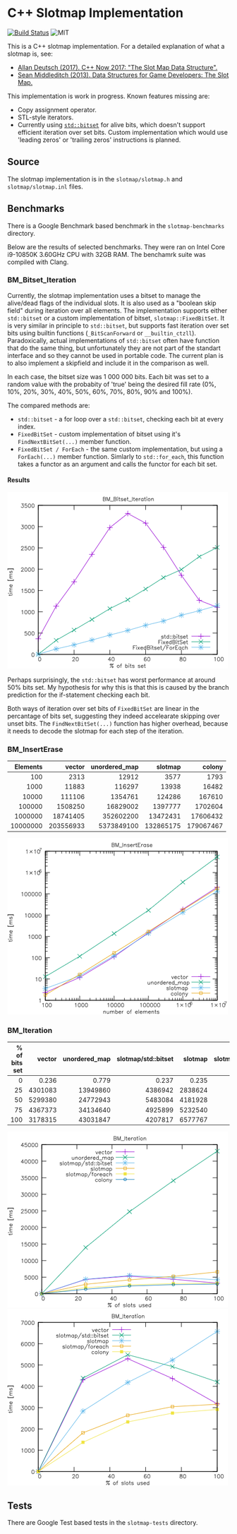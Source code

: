 # C++ Slotmap Implementation

[![Build Status](https://github.com/nnen/slotmap/actions/workflows/cmake-multi-platform.yml/badge.svg)](https://github.com/nnen/slotmap/actions/)
![MIT](https://img.shields.io/badge/license-MIT-blue.svg)

This is a C++ slotmap implementation. For a detailed explanation of what a
slotmap is, see:

 * [Allan Deutsch (2017). C++ Now 2017: "The Slot Map Data Structure".](https://youtu.be/SHaAR7XPtNU?si=6clk4jhFL_sk50lY)
 * [Sean Middleditch (2013). Data Structures for Game Developers: The Slot Map.](https://web.archive.org/web/20180121142549/http://seanmiddleditch.com/data-structures-for-game-developers-the-slot-map/)

This implementation is work in progress. Known features missing are:

 * Copy assignment operator.
 * STL-style iterators.
 * Currently using [`std::bitset`](https://en.cppreference.com/w/cpp/utility/bitset) 
   for alive bits, which doesn't support efficient iteration over set bits. Custom 
   implementation which would use 'leading zeros' or 'trailing zeros' instructions is planned.

## Source

The slotmap implementation is in the `slotmap/slotmap.h` and `slotmap/slotmap.inl` files.

## Benchmarks

There is a Google Benchmark based benchmark in the `slotmap-benchmarks` directory.

Below are the results of selected benchmarks. They were ran on Intel Core
i9-10850K 3.60GHz CPU with 32GB RAM. The benchamrk suite was compiled with
Clang.

### BM_Bitset_Iteration

Currently, the slotmap implementation uses a bitset to manage the alive/dead
flags of the individual slots. It is also used as a "boolean skip field" during
iteration over all elements. The implementation supports either `std::bitset` or
a custom implementation of bitset, `slotmap::FixedBitSet`. It is very similar in
principle to `std::bitset`, but supports fast iteration over set bits using
builtin functions (`_BitScanForward` or `__builtin_ctzll`). Paradoxically,
actual implementations of `std::bitset` often have function that do the same
thing, but unfortunately they are not part of the standart interface and so they
cannot be used in portable code. The current plan is to also implement a
skipfield and include it in the comparison as well. 

In each case, the bitset size was 1 000 000 bits. Each bit was set to a random
value with the probabity of 'true' being the desired fill rate (0%, 10%, 20%,
30%, 40%, 50%, 60%, 70%, 80%, 90% and 100%).

The compared methods are:

* `std::bitset` - a for loop over a `std::bitset`, checking each bit at every index.
* `FixedBitSet` - custom implementation of bitset using it's
  `FindNextBitSet(...)` member function.  
* `FixedBitSet / ForEach` - the same custom implementation, but using a
  `ForEach(...)` member function. Simlarly to `std::for_each`, this function
  takes a functor as an argument and calls the functor for each bit set.

#### Results

![Graph comparing the speed of iteration for different implementation of bitset](slotmap-benchmark/results/bm_bitset_iteration.png)

Perhaps surprisingly, the `std::bitset` has worst performance at around 50% bits
set. My hypothesis for why this is that this is caused by the branch prediction
for the if-statement checking each bit.

Both ways of iteration over set bits of `FixedBitSet` are linear in the
percantage of bits set, suggesting they indeed accelearate skipping over unset
bits. The `FindNextBitSet(...)` function has higher overhead, because it needs
to decode the slotmap for each step of the iteration.

### BM_InsertErase

| Elements |    vector |  unordered\_map |   slotmap |    colony |
| -------: | --------: | --------------: | --------: | --------: |
|      100 |      2313 |           12912 |      3577 |      1793 |
|     1000 |     11883 |          116297 |     13938 |     16482 |
|    10000 |    111106 |         1354761 |    124286 |    167610 |
|   100000 |   1508250 |        16829002 |   1397777 |   1702604 |
|  1000000 |  18741405 |       352602200 |  13472431 |  17606432 |
| 10000000 | 203556933 |      5373849100 | 132865175 | 179067467 |

![Graph comparing the speed of insertion and erasure for different implementation of slotmap](slotmap-benchmark/results/bm_inserterase_cpu.png)

### BM_Iteration

| % of bits set |  vector |  unordered\_map | slotmap/std::bitset | slotmap | slotmap/foreach |  colony |
| ------------: | ------: | --------------: | ------------------: | ------: | --------------: | ------: |
| 0             |   0.236 |           0.779 |               0.237 |   0.235 |           0.235 |   0.236 |
| 25            | 4301083 |        13949860 |             4386942 | 2838624 |         1819588 | 1371352 |
| 50            | 5299380 |        24772943 |             5483084 | 4181928 |         2637951 | 2328349 |
| 75            | 4367373 |        34134640 |             4925899 | 5232540 |         3044984 | 2742511 |
| 100           | 3178315 |        43031847 |             4207817 | 6577767 |         3156624 | 2915600 |

![Graph comparing the speed of iteration for different implementation of slotmap](slotmap-benchmark/results/bm_iteration.png)
![Graph comparing the speed of iteration for different implementation of slotmap without std::unordered_map](slotmap-benchmark/results/bm_iteration_no_map.png)

## Tests

There are Google Test based tests in the `slotmap-tests` directory.
